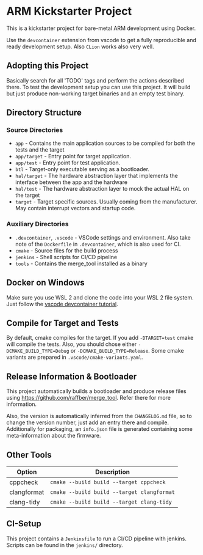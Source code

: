 # ARM Kickstarter Project

This is a kickstarter project for bare-metal ARM development using Docker.

Use the `devcontainer` extension from vscode to get a fully reproducible and ready development setup.
Also `CLion` works also very well.

## Adopting this Project

Basically search for all 'TODO' tags and perform the actions described there. To test the development setup
you can use this project. It will build but just produce non-working target binaries and an empty test binary.

## Directory Structure

### Source Directories

 * `app` - Contains the main application sources to be compiled for both the tests and the target
 * `app/target` - Entry point for target application.
 * `app/test` - Entry point for test application.
 * `btl` - Target-only executable serving as a bootloader.
 * `hal/target` - The hardware abstraction layer that implements the interface between the app and the hardware
 * `hal/test` - The hardware abstraction layer to mock the actual HAL on the target
 * `target` - Target specific sources. Usually coming from the manufacturer. May contain interrupt vectors and startup code.

### Auxiliary Directories

 * `.devcontainer`, `.vscode` - VSCode settings and environment. Also take note of the `Dockerfile` in `.devcontainer`, which is also used for CI.
 * `cmake` - Source files for the build process
 * `jenkins` - Shell scripts for CI/CD pipeline
 * `tools` - Contains the merge_tool installed as a binary

## Docker on Windows

Make sure you use WSL 2 and clone the code into your WSL 2 file system.
Just follow the [vscode devcontainer tutorial](https://code.visualstudio.com/docs/remote/containers).

## Compile for Target and Tests

By default, cmake compiles for the target. If you add `-DTARGET=test` cmake will compile the tests.
Also, you should chose either `-DCMAKE_BUILD_TYPE=Debug` or `-DCMAKE_BUILD_TYPE=Release`.
Some cmake variants are prepared in `.vscode/cmake-variants.yaml`.

## Release Information & Bootloader

This project automatically builds a bootloader and produce release files using https://github.com/raffber/merge_tool.
Refer there for more information.

Also, the version is automatically inferred from the `CHANGELOG.md` file, so to change the version number, just add an
entry there and compile.
Additionally for packaging, an `info.json` file is generated containing some meta-information about the firmware.

## Other Tools

| Option      | Description                                |
|-------------|--------------------------------------------|
| cppcheck    | `cmake --build build --target cppcheck`    |
| clangformat | `cmake --build build --target clangformat` |
| clang-tidy  | `cmake --build build --target clang-tidy`  |


## CI-Setup

This project contains a `Jenkinsfile` to run a CI/CD pipeline with jenkins. Scripts can be found in the `jenkins/` directory.
